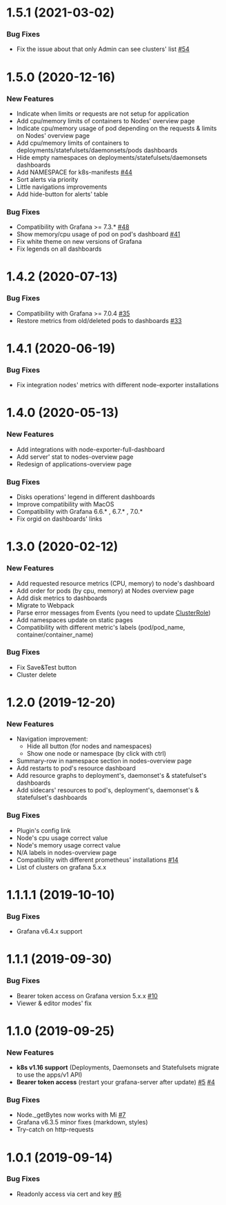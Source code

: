 # 1.5.1 (2021-03-02)

### Bug Fixes
* Fix the issue about that only Admin can see clusters' list [#54](https://github.com/devopsprodigy/kubegraf/issues/54)


# 1.5.0 (2020-12-16)

### New Features 
* Indicate when limits or requests are not setup for application
* Add cpu/memory limits of containers to Nodes' overview page
* Indicate cpu/memory usage of pod depending on the requests & limits on Nodes' overview page
* Add cpu/memory limits of containers to deployments/statefulsets/daemonsets/pods dashboards
* Hide empty namespaces on deployments/statefulsets/daemonsets dashboards
* Add NAMESPACE for k8s-manifests [#44](https://github.com/devopsprodigy/kubegraf/issues/44)  
* Sort alerts via priority  
* Little navigations improvements
* Add hide-button for alerts' table

### Bug Fixes
* Compatibility with Grafana >= 7.3.* [#48](https://github.com/devopsprodigy/kubegraf/issues/48)
* Show memory/cpu usage of pod on pod's dashboard [#41](https://github.com/devopsprodigy/kubegraf/pull/41)
* Fix white theme on new versions of Grafana
* Fix legends on all dashboards 


# 1.4.2 (2020-07-13)

### Bug Fixes
* Compatibility with Grafana >= 7.0.4 [#35](https://github.com/devopsprodigy/kubegraf/issues/35)
* Restore metrics from old/deleted pods to dashboards [#33](https://github.com/devopsprodigy/kubegraf/issues/33)

# 1.4.1 (2020-06-19)

### Bug Fixes
* Fix integration nodes' metrics with different node-exporter installations

# 1.4.0 (2020-05-13)

### New Features
* Add integrations with node-exporter-full-dashboard
* Add server' stat to nodes-overview page
* Redesign of applications-overview page

### Bug Fixes
* Disks operations' legend in different dashboards
* Improve compatibility with MacOS 
* Compatibility with Grafana 6.6.* , 6.7.* , 7.0.*
* Fix orgid on dashboards' links

# 1.3.0 (2020-02-12)

### New Features
* Add requested resource metrics (CPU, memory) to node's dashboard
* Add order for pods (by cpu, memory) at Nodes overview page
* Add disk metrics to dashboards
* Migrate to Webpack
* Parse error messages from Events (you need to update [ClusterRole](https://github.com/devopsprodigy/kubegraf/blob/master/kubernetes/clusterrole.yaml))
* Add namespaces update on static pages
* Compatibility with different metric's labels (pod/pod_name, container/container_name)


### Bug Fixes
* Fix Save&Test button
* Cluster delete

# 1.2.0 (2019-12-20)

### New Features
* Navigation improvement: 
    * Hide all button (for nodes and namespaces)
    * Show one node or namespace (by click with ctrl)
* Summary-row in namespace section in nodes-overview page
* Add restarts to pod's resource dashboard
* Add resource graphs to deployment's, daemonset's & statefulset's dashboards
* Add sidecars' resources to pod's, deployment's, daemonset's & statefulset's dashboards

### Bug Fixes
* Plugin's config link
* Node's cpu usage correct value
* Node's memory usage correct value
* N/A labels in nodes-overview page
* Compatibility with different prometheus' installations [#14](https://github.com/devopsprodigy/kubegraf/issues/14)
* List of clusters on grafana 5.x.x

# 1.1.1.1 (2019-10-10)
### Bug Fixes
* Grafana v6.4.x support

# 1.1.1 (2019-09-30)
### Bug Fixes
* Bearer token access on Grafana version 5.x.x [#10](https://github.com/devopsprodigy/kubegraf/issues/10)
* Viewer & editor modes' fix

# 1.1.0 (2019-09-25)

### New Features
* **k8s v1.16 support** (Deployments, Daemonsets and Statefulsets migrate to use the apps/v1 API)
* **Bearer token access** (restart your grafana-server after update) [#5](https://github.com/devopsprodigy/kubegraf/issues/5) [#4](https://github.com/devopsprodigy/kubegraf/issues/4)

### Bug Fixes 
* Node._getBytes now works with Mi [#7](https://github.com/devopsprodigy/kubegraf/pull/7)
* Grafana v6.3.5 minor fixes (markdown, styles)
* Try-catch on http-requests

# 1.0.1 (2019-09-14)

### Bug Fixes
* Readonly access via cert and key [#6](https://github.com/devopsprodigy/kubegraf/pull/6)
